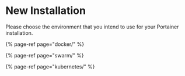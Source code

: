 # New Installation

Please choose the environment that you intend to use for your Portainer installation. 

{% page-ref page="docker/" %}

{% page-ref page="swarm/" %}

{% page-ref page="kubernetes/" %}



